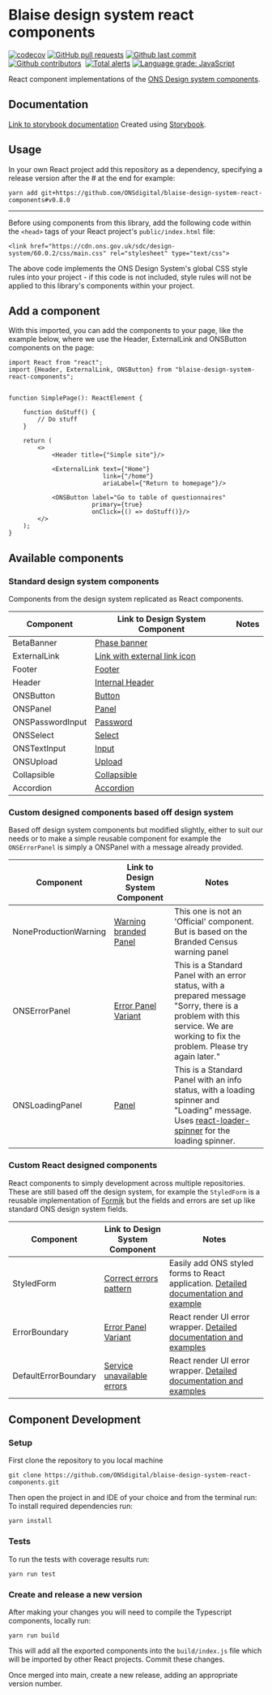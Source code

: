 # Blaise design system react components

[![codecov](https://codecov.io/gh/ONSdigital/blaise-design-system-react-components/branch/main/graph/badge.svg)](https://codecov.io/gh/ONSdigital/blaise-design-system-react-components)
[![GitHub pull requests](https://img.shields.io/github/issues-pr-raw/ONSdigital/blaise-design-system-react-components.svg)](https://github.com/ONSdigital/blaise-design-system-react-components/pulls)
[![Github last commit](https://img.shields.io/github/last-commit/ONSdigital/blaise-design-system-react-components.svg)](https://github.com/ONSdigital/blaise-design-system-react-components/commits)
[![Github contributors](https://img.shields.io/github/contributors/ONSdigital/blaise-design-system-react-components.svg)](https://github.com/ONSdigital/blaise-design-system-react-components/graphs/contributors)
<img src="https://img.shields.io/github/release/ONSdigital/blaise-design-system-react-components.svg?style=flat-square" alt="">
[![Total alerts](https://img.shields.io/lgtm/alerts/g/ONSdigital/blaise-design-system-react-components.svg?logo=lgtm&logoWidth=18)](https://lgtm.com/projects/g/ONSdigital/blaise-design-system-react-components/alerts/)
[![Language grade: JavaScript](https://img.shields.io/lgtm/grade/javascript/g/ONSdigital/blaise-design-system-react-components.svg?logo=lgtm&logoWidth=18)](https://lgtm.com/projects/g/ONSdigital/blaise-design-system-react-components/context:javascript)

React component implementations of the [ONS Design system components](https://ons-design-system.netlify.app).

## Documentation

[Link to storybook documentation](https://onsdigital.github.io/blaise-design-system-react-components)
Created using [Storybook](https://storybook.js.org/docs/react/get-started/introduction).

## Usage

In your own React project add this repository as a dependency, specifying a release version after the # at the end for
example:

```shell
yarn add git+https://github.com/ONSdigital/blaise-design-system-react-components#v0.8.0
```
---

Before using components from this library, add the following code within the `<head>` tags of your React project's `public/index.html` file:

```
<link href="https://cdn.ons.gov.uk/sdc/design-system/60.0.2/css/main.css" rel="stylesheet" type="text/css">
```

The above code implements the ONS Design System's global CSS style rules into your project - if this code is not included, style rules will not be applied to this library's components within your project.

## Add a component
With this imported, you can add the components to your page, like the example below, where we use the Header,
ExternalLink and ONSButton components on the page:

```tsx
import React from "react";
import {Header, ExternalLink, ONSButton} from "blaise-design-system-react-components";


function SimplePage(): ReactElement {

    function doStuff() {
        // Do stuff
    }

    return (
        <>
            <Header title={"Simple site"}/>

            <ExternalLink text={"Home"}
                          link={"/home"}
                          ariaLabel={"Return to homepage"}/>

            <ONSButton label="Go to table of questionnaires"
                       primary={true}
                       onClick={() => doStuff()}/>
        </>
    );
}
```

## Available components

### Standard design system components

Components from the design system replicated as React components.

| Component             | Link to Design System Component                                                       | Notes                                                                                      |
|-----------------------|---------------------------------------------------------------------------------------|--------------------------------------------------------------------------------------------|
| BetaBanner            | [Phase banner](https://ons-design-system.netlify.app/components/phase-banner/)        |                                                                                            |
| ExternalLink          | [Link with external link icon](https://ons-design-system.netlify.app/styles/typography/#link-with-external-link-icon) |                                                                                            |
| Footer                | [Footer](https://ons-design-system.netlify.app/components/footer/)                    |                                                                                            |
| Header                | [Internal Header](https://ons-design-system.netlify.app/components/header/#internal)  |                                                                                            |
| ONSButton             | [Button](https://ons-design-system.netlify.app/components/button/)                    |                                                                                            |
| ONSPanel              | [Panel](https://ons-design-system.netlify.app/components/panel/)                      |                                                                                            |
| ONSPasswordInput      | [Password](https://ons-design-system.netlify.app/components/password/)                |                                                                                            |
| ONSSelect             | [Select](https://ons-design-system.netlify.app/components/select/)                    |                                                                                            |
| ONSTextInput          | [Input](https://ons-design-system.netlify.app/components/input/)                      |                                                                                            |
| ONSUpload             | [Upload](https://ons-design-system.netlify.app/components/upload/)                    |                                                                                            |
| Collapsible           | [Collapsible](https://ons-design-system.netlify.app/components/collapsible/)          |                                                                                            |
| Accordion           | [Accordion](https://ons-design-system.netlify.app/components/accordion/)          |                                                                                            |

### Custom designed components based off design system

Based off design system components but modified slightly, either to suit our needs or to make a simple reusable
component for example the `ONSErrorPanel` is simply a ONSPanel with a message already provided.

| Component             | Link to Design System Component                                                       | Notes                                                                                      |
|-----------------------|---------------------------------------------------------------------------------------|--------------------------------------------------------------------------------------------|
| NoneProductionWarning | [Warning branded Panel](https://ons-design-system.netlify.app/components/panel/#warning-branded) | This one is not an 'Official' component. But is based on the Branded Census warning panel    |
| ONSErrorPanel         | [Error Panel Variant](https://ons-design-system.netlify.app/components/panel/)        | This is a Standard Panel with an error status, with a prepared message "Sorry, there is a problem with this service. We are working to fix the problem. Please try again later."  |
| ONSLoadingPanel       | [Panel](https://ons-design-system.netlify.app/components/panel/)                      | This is a Standard Panel with an info status, with a loading spinner and "Loading" message. Uses [react-loader-spinner](https://www.npmjs.com/package/react-loader-spinner) for the loading spinner. |

### Custom React designed components

React components to simply development across multiple repositories. These are still based off the design system, for
example the `StyledForm` is a reusable implementation of [Formik](https://formik.org/) but the fields and errors are set
up like standard ONS design system fields.

| Component             | Link to Design System Component                                                       | Notes                                                                                      |
|-----------------------|---------------------------------------------------------------------------------------|--------------------------------------------------------------------------------------------|
| StyledForm            | [Correct errors pattern](https://ons-design-system.netlify.app/patterns/error-validation) | Easily add ONS styled forms to React application. [Detailed documentation and example](documentation/StyledForms.MD) |
| ErrorBoundary         | [Error Panel Variant](https://ons-design-system.netlify.app/components/panel/) | React render UI error wrapper. [Detailed documentation and examples](documentation/ErrorBoundary.MD) |
| DefaultErrorBoundary  | [Service unavailable errors](https://ons-design-system.netlify.app/patterns/error-status-pages/#service-unavailable-errors) | React render UI error wrapper. [Detailed documentation and examples](documentation/ErrorBoundary.MD) |

## Component Development

### Setup

First clone the repository to you local machine

```shell
git clone https://github.com/ONSdigital/blaise-design-system-react-components.git
```

Then open the project in and IDE of your choice and from the terminal run:
To install required dependencies run:

```shell
yarn install
```

### Tests

To run the tests with coverage results run:

```shell
yarn run test
```

### Create and release a new version

After making your changes you will need to compile the Typescript components, locally run:

```shell
yarn run build
```

This will add all the exported components into the `build/index.js` file which will be imported by other React projects.
Commit these changes.

Once merged into main, create a new release, adding an appropriate version number. 
